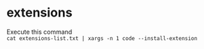 # extensions
Execute this command  
`cat extensions-list.txt | xargs -n 1 code --install-extension`
